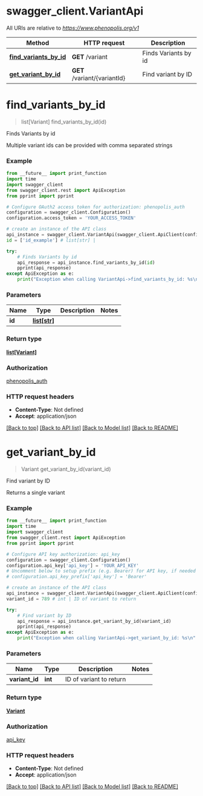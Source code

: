# swagger_client.VariantApi

All URIs are relative to *https://www.phenopolis.org/v1*

Method | HTTP request | Description
------------- | ------------- | -------------
[**find_variants_by_id**](VariantApi.md#find_variants_by_id) | **GET** /variant | Finds Variants by id
[**get_variant_by_id**](VariantApi.md#get_variant_by_id) | **GET** /variant/{variantId} | Find variant by ID


# **find_variants_by_id**
> list[Variant] find_variants_by_id(id)

Finds Variants by id

Multiple variant ids can be provided with comma separated strings

### Example
```python
from __future__ import print_function
import time
import swagger_client
from swagger_client.rest import ApiException
from pprint import pprint

# Configure OAuth2 access token for authorization: phenopolis_auth
configuration = swagger_client.Configuration()
configuration.access_token = 'YOUR_ACCESS_TOKEN'

# create an instance of the API class
api_instance = swagger_client.VariantApi(swagger_client.ApiClient(configuration))
id = ['id_example'] # list[str] | 

try:
    # Finds Variants by id
    api_response = api_instance.find_variants_by_id(id)
    pprint(api_response)
except ApiException as e:
    print("Exception when calling VariantApi->find_variants_by_id: %s\n" % e)
```

### Parameters

Name | Type | Description  | Notes
------------- | ------------- | ------------- | -------------
 **id** | [**list[str]**](str.md)|  | 

### Return type

[**list[Variant]**](Variant.md)

### Authorization

[phenopolis_auth](../README.md#phenopolis_auth)

### HTTP request headers

 - **Content-Type**: Not defined
 - **Accept**: application/json

[[Back to top]](#) [[Back to API list]](../README.md#documentation-for-api-endpoints) [[Back to Model list]](../README.md#documentation-for-models) [[Back to README]](../README.md)

# **get_variant_by_id**
> Variant get_variant_by_id(variant_id)

Find variant by ID

Returns a single variant

### Example
```python
from __future__ import print_function
import time
import swagger_client
from swagger_client.rest import ApiException
from pprint import pprint

# Configure API key authorization: api_key
configuration = swagger_client.Configuration()
configuration.api_key['api_key'] = 'YOUR_API_KEY'
# Uncomment below to setup prefix (e.g. Bearer) for API key, if needed
# configuration.api_key_prefix['api_key'] = 'Bearer'

# create an instance of the API class
api_instance = swagger_client.VariantApi(swagger_client.ApiClient(configuration))
variant_id = 789 # int | ID of variant to return

try:
    # Find variant by ID
    api_response = api_instance.get_variant_by_id(variant_id)
    pprint(api_response)
except ApiException as e:
    print("Exception when calling VariantApi->get_variant_by_id: %s\n" % e)
```

### Parameters

Name | Type | Description  | Notes
------------- | ------------- | ------------- | -------------
 **variant_id** | **int**| ID of variant to return | 

### Return type

[**Variant**](Variant.md)

### Authorization

[api_key](../README.md#api_key)

### HTTP request headers

 - **Content-Type**: Not defined
 - **Accept**: application/json

[[Back to top]](#) [[Back to API list]](../README.md#documentation-for-api-endpoints) [[Back to Model list]](../README.md#documentation-for-models) [[Back to README]](../README.md)

